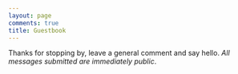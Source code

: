 ```yaml
---
layout: page
comments: true
title: Guestbook
---
```


Thanks for stopping by, leave a general comment and say hello.
_All messages submitted are immediately public_.
